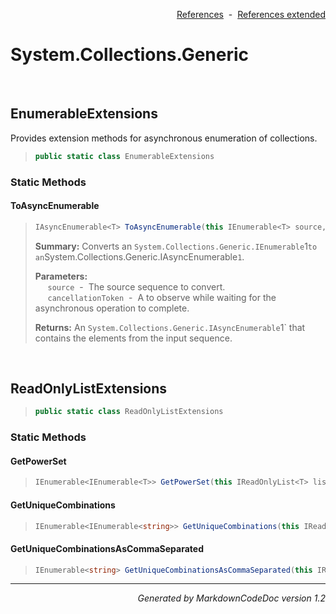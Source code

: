<div style='text-align: right'>

[References](Index.md)&nbsp;&nbsp;-&nbsp;&nbsp;[References extended](IndexExtended.md)
</div>

# System.Collections.Generic

<br />

## EnumerableExtensions
Provides extension methods for asynchronous enumeration of collections.

>```csharp
>public static class EnumerableExtensions
>```

### Static Methods

#### ToAsyncEnumerable
>```csharp
>IAsyncEnumerable<T> ToAsyncEnumerable(this IEnumerable<T> source, CancellationToken cancellationToken = null)
>```
><b>Summary:</b> Converts an `System.Collections.Generic.IEnumerable`1` to an `System.Collections.Generic.IAsyncEnumerable`1`.
>
><b>Parameters:</b><br>
>&nbsp;&nbsp;&nbsp;&nbsp;&nbsp;`source`&nbsp;&nbsp;-&nbsp;&nbsp;The source sequence to convert.<br />
>&nbsp;&nbsp;&nbsp;&nbsp;&nbsp;`cancellationToken`&nbsp;&nbsp;-&nbsp;&nbsp;A  to observe while waiting for the asynchronous operation to complete.<br />
>
><b>Returns:</b> An `System.Collections.Generic.IAsyncEnumerable`1` that contains the elements from the input sequence.

<br />

## ReadOnlyListExtensions

>```csharp
>public static class ReadOnlyListExtensions
>```

### Static Methods

#### GetPowerSet
>```csharp
>IEnumerable<IEnumerable<T>> GetPowerSet(this IReadOnlyList<T> list)
>```
#### GetUniqueCombinations
>```csharp
>IEnumerable<IEnumerable<string>> GetUniqueCombinations(this IReadOnlyList<string> list)
>```
#### GetUniqueCombinationsAsCommaSeparated
>```csharp
>IEnumerable<string> GetUniqueCombinationsAsCommaSeparated(this IReadOnlyList<string> list)
>```
<hr /><div style='text-align: right'><i>Generated by MarkdownCodeDoc version 1.2</i></div>
